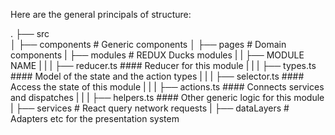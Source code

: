 Here are the general principals of structure:

.
├── src  
│ ├── components # Generic components
│ ├── pages # Domain components
| ├── modules # REDUX Ducks modules
| | ├── MODULE NAME
| | | ├── reducer.ts #### Reducer for this module
| | | ├── types.ts #### Model of the state and the action types
| | | ├── selector.ts #### Access the state of this module
| | | ├── actions.ts #### Connects services and dispatches
| | | ├── helpers.ts #### Other generic logic for this module
| ├── services # React query network requests
| ├── dataLayers # Adapters etc for the presentation system
